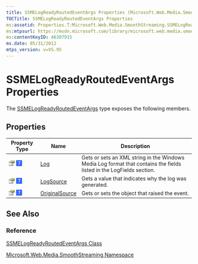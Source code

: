 ```yaml
---
title: SSMELogReadyRoutedEventArgs Properties (Microsoft.Web.Media.SmoothStreaming)
TOCTitle: SSMELogReadyRoutedEventArgs Properties
ms:assetid: Properties.T:Microsoft.Web.Media.SmoothStreaming.SSMELogReadyRoutedEventArgs
ms:mtpsurl: https://msdn.microsoft.com/library/microsoft.web.media.smoothstreaming.ssmelogreadyroutedeventargs_properties(v=VS.95)
ms:contentKeyID: 46307915
ms.date: 05/31/2012
mtps_version: v=VS.95
---
```


# SSMELogReadyRoutedEventArgs Properties

The [SSMELogReadyRoutedEventArgs](ssmelogreadyroutedeventargs-class-microsoft-web-media-smoothstreaming_1.md) type exposes the following members.

## Properties

|Property Type|Name|Description|
|--- |--- |--- |
|![Public property](images/Ff728140.pubproperty(en-us,VS.90).gif "Public property") ![Supported by Windows Phone](images/Ff728255.slMobile(VS.95).gif "Supported by Windows Phone")|[Log](ssmelogreadyroutedeventargs-log-property-microsoft-web-media-smoothstreaming_1.md)|Gets or sets an XML string in the Windows Media Log format that contains the fields listed in the LogFields section.|
|![Public property](images/Ff728140.pubproperty(en-us,VS.90).gif "Public property") ![Supported by Windows Phone](images/Ff728255.slMobile(VS.95).gif "Supported by Windows Phone")|[LogSource](ssmelogreadyroutedeventargs-logsource-property-microsoft-web-media-smoothstreaming_1.md)|Gets a value that indicates why the log was generated.|
|![Public property](images/Ff728140.pubproperty(en-us,VS.90).gif "Public property") ![Supported by Windows Phone](images/Ff728255.slMobile(VS.95).gif "Supported by Windows Phone")|[OriginalSource](ssmelogreadyroutedeventargs-originalsource-property-microsoft-web-media-smoothstreaming_1.md)|Gets or sets the object that raised the event.|

## See Also

### Reference

[SSMELogReadyRoutedEventArgs Class](ssmelogreadyroutedeventargs-class-microsoft-web-media-smoothstreaming_1.md)

[Microsoft.Web.Media.SmoothStreaming Namespace](microsoft-web-media-smoothstreaming-namespace_1.md)
